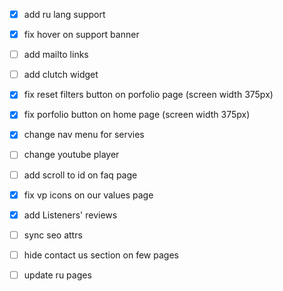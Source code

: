 - [x] add ru lang support 
- [x] fix hover on support banner
- [ ] add mailto links
- [ ] add clutch widget
- [x] fix reset filters button on porfolio page (screen width 375px)
- [x] fix porfolio button on home page (screen width 375px)
- [x] change nav menu for servies 
- [ ] change youtube player
- [ ] add scroll to id on faq page
- [x] fix vp icons on our values page
- [x] add Listeners' reviews
- [ ] sync seo attrs
- [ ] hide contact us section on few pages
- [ ] update ru pages  



